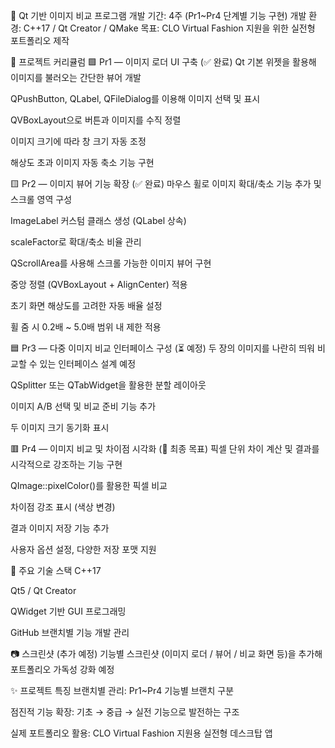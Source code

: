 📂 Qt 기반 이미지 비교 프로그램
개발 기간: 4주 (Pr1~Pr4 단계별 기능 구현)
개발 환경: C++17 / Qt Creator / QMake
목표: CLO Virtual Fashion 지원을 위한 실전형 포트폴리오 제작

🧭 프로젝트 커리큘럼
🟩 Pr1 — 이미지 로더 UI 구축 (✅ 완료)
Qt 기본 위젯을 활용해 이미지를 불러오는 간단한 뷰어 개발

QPushButton, QLabel, QFileDialog를 이용해 이미지 선택 및 표시

QVBoxLayout으로 버튼과 이미지를 수직 정렬

이미지 크기에 따라 창 크기 자동 조정

해상도 초과 이미지 자동 축소 기능 구현

🟨 Pr2 — 이미지 뷰어 기능 확장 (✅ 완료)
마우스 휠로 이미지 확대/축소 기능 추가 및 스크롤 영역 구성

ImageLabel 커스텀 클래스 생성 (QLabel 상속)

scaleFactor로 확대/축소 비율 관리

QScrollArea를 사용해 스크롤 가능한 이미지 뷰어 구현

중앙 정렬 (QVBoxLayout + AlignCenter) 적용

초기 화면 해상도를 고려한 자동 배율 설정

휠 줌 시 0.2배 ~ 5.0배 범위 내 제한 적용

🟦 Pr3 — 다중 이미지 비교 인터페이스 구성 (⏳ 예정)
두 장의 이미지를 나란히 띄워 비교할 수 있는 인터페이스 설계 예정

QSplitter 또는 QTabWidget을 활용한 분할 레이아웃

이미지 A/B 선택 및 비교 준비 기능 추가

두 이미지 크기 동기화 표시

🟥 Pr4 — 이미지 비교 및 차이점 시각화 (🎯 최종 목표)
픽셀 단위 차이 계산 및 결과를 시각적으로 강조하는 기능 구현

QImage::pixelColor()를 활용한 픽셀 비교

차이점 강조 표시 (색상 변경)

결과 이미지 저장 기능 추가

사용자 옵션 설정, 다양한 저장 포맷 지원

📌 주요 기술 스택
C++17

Qt5 / Qt Creator

QWidget 기반 GUI 프로그래밍

GitHub 브랜치별 기능 개발 관리

📷 스크린샷 (추가 예정)
기능별 스크린샷 (이미지 로더 / 뷰어 / 비교 화면 등)을 추가해 포트폴리오 가독성 강화 예정

✨ 프로젝트 특징
브랜치별 관리: Pr1~Pr4 기능별 브랜치 구분

점진적 기능 확장: 기초 → 중급 → 실전 기능으로 발전하는 구조

실제 포트폴리오 활용: CLO Virtual Fashion 지원용 실전형 데스크탑 앱
